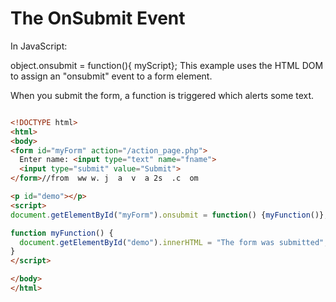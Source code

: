 # The OnSubmit Event

In JavaScript:

object.onsubmit = function(){
       myScript};
This example uses the HTML DOM to assign an "onsubmit" event to a form element.

When you submit the form, a function is triggered which alerts some text.

```html

<!DOCTYPE html>
<html>
<body>
<form id="myForm" action="/action_page.php">
  Enter name: <input type="text" name="fname">
  <input type="submit" value="Submit">
</form>//from  ww w. j  a  v  a 2s  .c  om

<p id="demo"></p>
<script>
document.getElementById("myForm").onsubmit = function() {myFunction()};

function myFunction() {
  document.getElementById("demo").innerHTML = "The form was submitted";
}
</script>

</body>
</html>

```